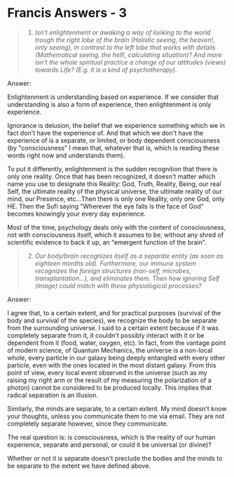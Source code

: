 # Francis Answers - 3

>1. _Isn't enlightenment or awaking a way of looking to the world trough the right lobe of the brain (Holistic seeing, the heaven!, only seeing), in contrast to the left lobe that works with details (Mathematical seeing, the hell!, calculating situation)? And more isn't the whole spiritual practice a change of our attitudes (views) towards Life? (E.g. it is a kind of psychotherapy)._

Answer:

Enlightenment is understanding based on experience. If we consider that understanding is also a form of experience, then enlightenment is only experience.

Ignorance is delusion, the belief that we experience something which we in fact don't have the experience of. And that which we don't have the experience of is a separate, or limited, or body dependent consciousness (by "consciousness" I mean that, whatever that is, which is reading these words right now and understands them).

To put it differently, enlightenment is the sudden recognition that there is only one reality. Once that has been recognized, it doesn't matter which name you use to designate this Reality: God, Truth, Reality, Being, our real Self, the ultimate reality of the physical universe, the ultimate reality of our mind, our Presence, etc...Then there is only one Reality, only one God, only HE. Then the Sufi saying "Wherever the eye falls is the face of God" becomes knowingly your every day experience.

Most of the time, psychology deals only with the content of consciousness, not with consciousness itself, which it assumes to be, without any shred of scientific evidence to back it up, an "emergent function of the brain".

>2. _Our body/brain recognizes itself as a separate entity (as soon as eighteen months old). Furthermore, our immune system recognizes the foreign structures (non-self, microbes, transplantation...), and eliminates them. Then how ignoring Self (image) could match with these physiological processes?_

Answer:

I agree that, to a certain extent, and for practical purposes (survival of the body and survival of the species), we recognize the body to be separate from the surrounding universe. I said to a certain extent because if it was completely separate from it, it couldn't possibly interact with it or be dependent from it (food, water, oxygen, etc). In fact, from the vantage point of modern science, of Quantum Mechanics, the universe is a non-local whole, every particle in our galaxy being deeply entangled with every other particle, even with the ones located in the most distant galaxy. From this point of view, every local event observed in the universe (such as my raising my right arm or the result of my measuring the polarization of a photon) cannot be considered to be produced locally. This implies that radical separation is an illusion.

Similarly, the minds are separate, to a certain extent. My mind doesn't know your thoughts, unless you communicate them to me via email. They are not completely separate however, since they communicate.

The real question is: is consciousness, which is the reality of our human experience, separate and personal, or could it be universal (or divine)?

Whether or not it is separate doesn't preclude the bodies and the minds to be separate to the extent we have defined above.

